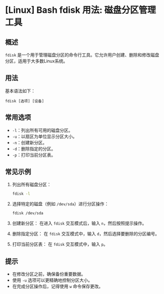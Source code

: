 # [Linux] Bash fdisk 用法: 磁盘分区管理工具

## 概述
`fdisk` 是一个用于管理磁盘分区的命令行工具。它允许用户创建、删除和修改磁盘分区，适用于大多数Linux系统。

## 用法
基本语法如下：
```
fdisk [选项] [设备]
```

## 常用选项
- `-l`：列出所有可用的磁盘分区。
- `-u`：以扇区为单位显示分区大小。
- `-n`：创建新分区。
- `-d`：删除指定的分区。
- `-p`：打印当前分区表。

## 常见示例
1. 列出所有磁盘分区：
   ```bash
   fdisk -l
   ```

2. 选择特定的磁盘（例如 `/dev/sda`）进行分区操作：
   ```bash
   fdisk /dev/sda
   ```

3. 创建新分区：
   在进入 `fdisk` 交互模式后，输入 `n`，然后按照提示操作。

4. 删除指定分区：
   在 `fdisk` 交互模式中，输入 `d`，然后选择要删除的分区编号。

5. 打印当前分区表：
   在 `fdisk` 交互模式中，输入 `p`。

## 提示
- 在修改分区之前，确保备份重要数据。
- 使用 `-u` 选项可以更精确地控制分区大小。
- 在完成分区操作后，记得使用 `w` 命令保存更改。